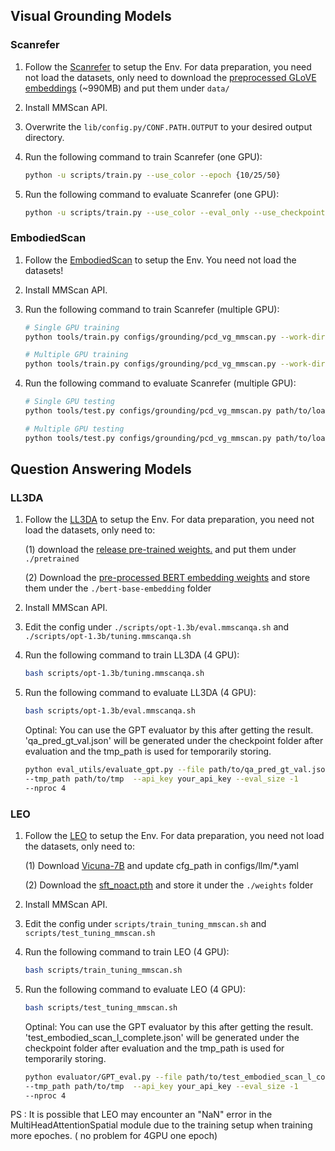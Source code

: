 ## Visual Grounding Models

### Scanrefer

1. Follow the [Scanrefer](https://github.com/daveredrum/ScanRefer/blob/master/README.md) to setup the Env. For data preparation, you need not load the datasets, only need to download the [preprocessed GLoVE embeddings](https://kaldir.vc.in.tum.de/glove.p) (~990MB) and put them under `data/`

2. Install MMScan API.

3. Overwrite the `lib/config.py/CONF.PATH.OUTPUT` to your desired output directory.

4. Run the following command to train Scanrefer (one GPU):

   ```bash
   python -u scripts/train.py --use_color --epoch {10/25/50}
   ```

5. Run the following command to evaluate Scanrefer (one GPU):

   ```bash
   python -u scripts/train.py --use_color --eval_only --use_checkpoint "path/to/pth"
   ```

### EmbodiedScan

1. Follow the [EmbodiedScan](https://github.com/OpenRobotLab/EmbodiedScan/blob/main/README.md) to setup the Env. You need not load the datasets!

2. Install MMScan API.

3. Run the following command to train Scanrefer (multiple GPU):

   ```bash
   # Single GPU training
   python tools/train.py configs/grounding/pcd_vg_mmscan.py --work-dir=path/to/save

   # Multiple GPU training
   python tools/train.py configs/grounding/pcd_vg_mmscan.py --work-dir=path/to/save --launcher="pytorch"
   ```

4. Run the following command to evaluate Scanrefer (multiple GPU):

   ```bash
   # Single GPU testing
   python tools/test.py configs/grounding/pcd_vg_mmscan.py path/to/load_pth

   # Multiple GPU testing
   python tools/test.py configs/grounding/pcd_vg_mmscan.py path/to/load_pth --launcher="pytorch"
   ```

## Question Answering Models

### LL3DA

1. Follow the [LL3DA](https://github.com/Open3DA/LL3DA/blob/main/README.md) to setup the Env. For data preparation, you need not load the datasets, only need to:

   (1) download the [release pre-trained weights.](https://huggingface.co/CH3COOK/LL3DA-weight-release/blob/main/ll3da-opt-1.3b.pth) and put them under `./pretrained`

   (2) Download the [pre-processed BERT embedding weights](https://huggingface.co/CH3COOK/bert-base-embedding/tree/main) and store them under the `./bert-base-embedding` folder

2. Install MMScan API.

3. Edit the config under `./scripts/opt-1.3b/eval.mmscanqa.sh` and `./scripts/opt-1.3b/tuning.mmscanqa.sh`

4. Run the following command to train LL3DA (4 GPU):

   ```bash
   bash scripts/opt-1.3b/tuning.mmscanqa.sh
   ```

5. Run the following command to evaluate LL3DA (4 GPU):

   ```bash
   bash scripts/opt-1.3b/eval.mmscanqa.sh
   ```

   Optinal: You can use the GPT evaluator by this after getting the result.
   'qa_pred_gt_val.json' will be generated under the checkpoint folder after evaluation and the tmp_path is used for temporarily storing.

   ```bash
   python eval_utils/evaluate_gpt.py --file path/to/qa_pred_gt_val.json
   --tmp_path path/to/tmp  --api_key your_api_key --eval_size -1
   --nproc 4

   ```

### LEO

1. Follow the [LEO](https://github.com/embodied-generalist/embodied-generalist/blob/main/README.md) to setup the Env. For data preparation, you need not load the datasets, only need to:

   (1) Download [Vicuna-7B](https://huggingface.co/huangjy-pku/vicuna-7b/tree/main) and update cfg_path in configs/llm/\*.yaml

   (2) Download the [sft_noact.pth](https://huggingface.co/datasets/huangjy-pku/LEO_data/tree/main) and store it under the `./weights` folder

2. Install MMScan API.

3. Edit the config under `scripts/train_tuning_mmscan.sh` and `scripts/test_tuning_mmscan.sh`

4. Run the following command to train LEO (4 GPU):

   ```bash
   bash scripts/train_tuning_mmscan.sh
   ```

5. Run the following command to evaluate LEO (4 GPU):

   ```bash
   bash scripts/test_tuning_mmscan.sh
   ```

   Optinal: You can use the GPT evaluator by this after getting the result.
   'test_embodied_scan_l_complete.json' will be generated under the checkpoint folder after evaluation and the tmp_path is used for temporarily storing.

   ```bash
   python evaluator/GPT_eval.py --file path/to/test_embodied_scan_l_complete.json
   --tmp_path path/to/tmp  --api_key your_api_key --eval_size -1
   --nproc 4

   ```

PS : It is possible that LEO may encounter an "NaN" error in the MultiHeadAttentionSpatial module due to the training setup when training more epoches. ( no problem for 4GPU one epoch)
